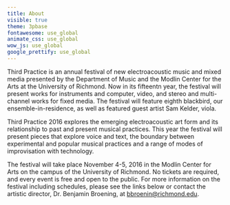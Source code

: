 ```yaml
---
title: About
visible: true
theme: 3pbase
fontawesome: use_global
animate_css: use_global
wow_js: use_global
google_prettify: use_global
---
```


Third Practice is an annual festival of new electroacoustic music and mixed media presented by the Department of Music and the Modlin Center for the Arts at the University of Richmond. Now in its fifteentn year, the festival will present works for instruments and computer, video, and stereo and multi-channel works for fixed media. The festival will feature eighth blackbird, our ensemble-in-residence, as well as featured guest artist Sam Kelder, viola. 

Third Practice 2016 explores the emerging electroacoustic art form and its relationship to past and present musical practices. This year the festival will present pieces that explore voice and text, the boundary between experimental and popular musical practices and a range of modes of improvisation with technology. 

The festival will take place November 4-5, 2016 in the Modlin Center for Arts on the campus of the University of Richmond. No tickets are required, and every event is free and open to the public. For more information on the festival including schedules, please see the links below or contact the artistic director, Dr. Benjamin Broening, at bbroenin@richmond.edu. 